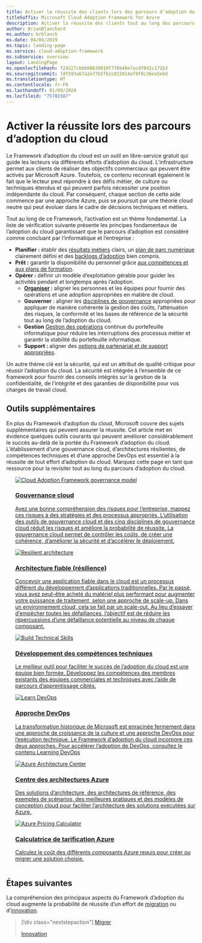 ```yaml
---
title: Activer la réussite des clients lors des parcours d’adoption du cloud
titleSuffix: Microsoft Cloud Adoption Framework for Azure
description: Activer la réussite des clients tout au long des parcours d’adoption du cloud
author: BrianBlanchard
ms.author: brblanch
ms.date: 04/04/2019
ms.topic: landing-page
ms.service: cloud-adoption-framework
ms.subservice: overview
layout: LandingPage
ms.openlocfilehash: f24227cbbb06630810f7f6b48e7acdf842c171b3
ms.sourcegitcommit: 7df593a67a2e77b5f61c815814af9f0c36ea5ebd
ms.translationtype: HT
ms.contentlocale: fr-FR
ms.lasthandoff: 01/09/2020
ms.locfileid: "75781587"
---
```

# <a name="enable-success-during-a-cloud-adoption-journey"></a>Activer la réussite lors des parcours d’adoption du cloud

Le Framework d’adoption du cloud est un outil en libre-service gratuit qui guide les lecteurs via différents efforts d’adoption du cloud. L’infrastructure permet aux clients de réaliser des objectifs commerciaux qui peuvent être activés par Microsoft Azure. Toutefois, ce contenu reconnait également le fait que le lecteur peut répondre à des défis métier, de culture ou techniques étendus et qui peuvent parfois nécessiter une position indépendante du cloud. Par conséquent, chaque section de cette aide commence par une approche Azure, puis se poursuit par une théorie cloud neutre qui peut évoluer dans le cadre de décisions techniques et métiers.

Tout au long de ce Framework, l’activation est un thème fondamental. La liste de vérification suivante présente les principes fondamentaux de l’adoption du cloud garantissant que le parcours d’adoption est considéré comme concluant par l’informatique et l’entreprise :

- **Planifier :** établir des [résultats métiers](../strategy/business-outcomes/index.md) clairs, un [plan de parc numérique](../digital-estate/index.md) clairement défini et des [backlogs d’adoption](../migrate/migration-considerations/prerequisites/migration-backlog-review.md) bien compris.
- **Prêt :** garantir la disponibilité du personnel grâce [aux compétences et aux plans de formation](../ready/technical-skills.md).
- **Opérer :** définir un modèle d’exploitation gérable pour guider les activités pendant et longtemps après l’adoption.
  - **[Organiser](../organize/index.md) :** aligner les personnes et les équipes pour fournir des opérations et une adoption appropriées en matière de cloud.
  - **Gouverner** : aligner les [disciplines de gouvernance](../govern/index.md) appropriées pour appliquer de manière cohérente la gestion des coûts, l’atténuation des risques, la conformité et les bases de référence de la sécurité tout au long de l’adoption du cloud.
  - **Gestion** [Gestion des opérations](../manage/index.md) continue du portefeuille informatique pour réduire les interruptions des processus métier et garantir la stabilité du portefeuille informatique.
  - **Support :** aligner des [options de partenariat et de support appropriées](../migrate/migration-considerations/assess/partnership-options.md).

Un autre thème clé est la sécurité, qui est un attribut de qualité critique pour réussir l’adoption du cloud. La sécurité est intégrée à l’ensemble de ce framework pour fournir des conseils intégrés sur la gestion de la confidentialité, de l’intégrité et des garanties de disponibilité pour vos charges de travail cloud. 

## <a name="additional-tools"></a>Outils supplémentaires

En plus du Framework d’adoption du cloud, Microsoft couvre des sujets supplémentaires qui peuvent assurer la réussite. Cet article met en évidence quelques outils courants qui peuvent améliorer considérablement le succès au-delà de la portée du Framework d’adoption du cloud. L’établissement d’une gouvernance cloud, d’architectures résilientes, de compétences techniques et d’une approche DevOps est essentiel à la réussite de tout effort d’adoption du cloud. Marquez cette page en tant que ressource pour la revisiter tout au long du parcours d’adoption du cloud.

<!-- markdownlint-disable MD033 -->

<ul class="panelContent cardsH">
<li style="display: flex; flex-direction: column;">
    <a href="../govern/guides/index.md" style="display: flex; flex-direction: column; flex: 1 0 auto;">
        <div class="cardSize" style="flex: 1 0 auto; display: flex;">
            <div class="cardPadding" style="display: flex;">
                <div class="card">
                    <div class="cardImageOuter">
                        <div class="cardImage bgdAccent1">
                            <img alt="Cloud Adoption Framework governance model" src="../_images/operational-transformation-govern-highres.png" data-linktype="external" />
                        </div>
                    </div>
                    <div class="cardText">
                        <h3>Gouvernance cloud</h3>
                        <p>Ayez une bonne compréhension des risques pour l’entreprise, mappez ces risques à des stratégies et des processus appropriés. L’utilisation des outils de gouvernance cloud et des cinq disciplines de gouvernance cloud réduit les risques et améliore la probabilité de réussite. La gouvernance cloud permet de contrôler les coûts, de créer une cohérence, d’améliorer la sécurité et d’accélérer le déploiement.</p>
                    </div>
                </div>
            </div>
        </div>
    </a>
</li>
<li style="display: flex; flex-direction: column;">
    <a href="https://docs.microsoft.com/azure/architecture/framework/resiliency/overview" style="display: flex; flex-direction: column; flex: 1 0 auto;">
        <div class="cardSize" style="flex: 1 0 auto; display: flex;">
            <div class="cardPadding" style="display: flex;">
                <div class="card">
                    <div class="cardImageOuter">
                        <div class="cardImage bgdAccent1">
                            <img alt="Resilient architecture" src="https://docs.microsoft.com/azure/architecture/resiliency/images/redundancy.svg" data-linktype="external" />
                        </div>
                    </div>
                    <div class="cardText">
                        <h3>Architecture fiable (résilience)</h3>
                        <p>Concevoir une application fiable dans le cloud est un processus différent du développement d’applications traditionnelles. Par le passé, vous avez peut-être acheté du matériel plus performant pour augmenter votre puissance de traitement, selon une approche de scale-up. Dans un environnement cloud, cela se fait par un scale-out. Au lieu d’essayer d’empêcher toutes les défaillances, l’objectif est de réduire les répercussions d’une défaillance potentielle au niveau de chaque composant.</p>
                    </div>
                </div>
            </div>
        </div>
    </a>
</li>
<li style="display: flex; flex-direction: column;">
    <a href="../ready/technical-skills.md" style="display: flex; flex-direction: column; flex: 1 0 auto;">
        <div class="cardSize" style="flex: 1 0 auto; display: flex;">
            <div class="cardPadding" style="display: flex;">
                <div class="card">
                    <div class="cardImageOuter">
                        <div class="cardImage bgdAccent1">
                            <img alt="Build Technical Skills" src="https://docs.microsoft.com/media/learn/Product/Learn/learningpath_graphic.svg" data-linktype="external" />
                        </div>
                    </div>
                    <div class="cardText">
                        <h3>Développement des compétences techniques</h3>
                        <p>Le meilleur outil pour faciliter le succès de l’adoption du cloud est une équipe bien formée. Développez les compétences des membres existants des équipes commerciales et techniques avec l’aide de parcours d’apprentissage ciblés.</p>
                    </div>
                </div>
            </div>
        </div>
    </a>
</li>
<li style="display: flex; flex-direction: column;">
    <a href="https://docs.microsoft.com/azure/devops/learn/" style="display: flex; flex-direction: column; flex: 1 0 auto;">
        <div class="cardSize" style="flex: 1 0 auto; display: flex;">
            <div class="cardPadding" style="display: flex;">
                <div class="card">
                    <div class="cardImageOuter">
                        <div class="cardImage bgdAccent1">
                            <img alt="Learn DevOps" src="https://docs.microsoft.com/azure/devops/learn/_img/learn-devops.svg" data-linktype="external" />
                        </div>
                    </div>
                    <div class="cardText">
                        <h3>Approche DevOps</h3>
                        <p>La transformation historique de Microsoft est enracinée fermement dans une approche de croissance de la culture et une approche DevOps pour l’exécution technique. Le Framework d’adoption du cloud incorpore ces deux approches. Pour accélérer l’adoption de DevOps, consultez le contenu Learning DevOps</p>
                    </div>
                </div>
            </div>
        </div>
    </a>
</li>
<li style="display: flex; flex-direction: column;">
    <a href="https://docs.microsoft.com/azure/architecture/" style="display: flex; flex-direction: column; flex: 1 0 auto;">
        <div class="cardSize" style="flex: 1 0 auto; display: flex;">
            <div class="cardPadding" style="display: flex;">
                <div class="card">
                    <div class="cardImageOuter">
                        <div class="cardImage bgdAccent1">
                            <img alt="Azure Architecture Center" src="https://docs.microsoft.com/azure/architecture/example-scenario/data/media/architecture-data-warehouse.png" data-linktype="external" />
                        </div>
                    </div>
                    <div class="cardText">
                        <h3>Centre des architectures Azure</h3>
                        <p>Des solutions d’architecture, des architectures de référence, des exemples de scénarios, des meilleures pratiques et des modèles de conception cloud pour faciliter l’architecture des solutions exécutées sur Azure.</p>
                    </div>
                </div>
            </div>
        </div>
    </a>
</li>
<li style="display: flex; flex-direction: column;">
    <a href="https://azure.microsoft.com/pricing/calculator/" style="display: flex; flex-direction: column; flex: 1 0 auto;">
        <div class="cardSize" style="flex: 1 0 auto; display: flex;">
            <div class="cardPadding" style="display: flex;">
                <div class="card">
                    <div class="cardImageOuter">
                        <div class="cardImage bgdAccent1">
                            <img alt="Azure Pricing Calculator" src="../_images/calculator-preview.png" data-linktype="external" />
                        </div>
                    </div>
                    <div class="cardText">
                        <h3>Calculatrice de tarification Azure</h3>
                        <p>Calculez le coût des différents composants Azure requis pour créer ou migrer une solution choisie.</p>
                    </div>
                </div>
            </div>
        </div>
    </a>
</li>
</ul>

<!-- markdownlint-enable MD033 -->

## <a name="next-steps"></a>Étapes suivantes

La compréhension des principaux aspects du Framework d’adoption du cloud augmente la probabilité de réussite d’un effort de [migration](./migrate.md) ou d’[innovation](./innovate.md).

> [!div class="nextstepaction"]
> [Migrer](./migrate.md)
>
> [Innovation](./innovate.md)
